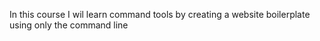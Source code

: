In this course I wil learn command tools by creating a website boilerplate using only the command line
